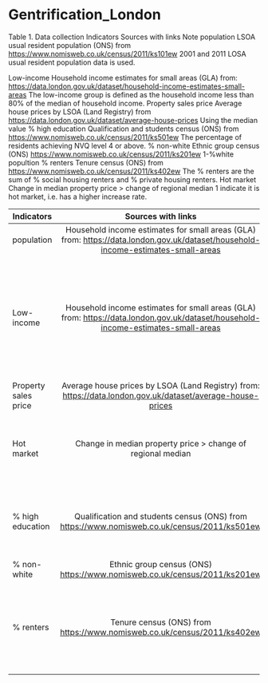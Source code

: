 # Gentrification_London

Table 1. Data collection
Indicators	Sources with links	Note
population	LSOA usual resident population (ONS) from https://www.nomisweb.co.uk/census/2011/ks101ew
2001 and 2011 LOSA usual resident population data is used.

Low-income	Household income estimates for small areas (GLA) from:  https://data.london.gov.uk/dataset/household-income-estimates-small-areas
The low-income group is defined as the household income less than 80% of the median of household income.
Property sales price	Average house prices by LSOA (Land Registry) from https://data.london.gov.uk/dataset/average-house-prices
Using the median value
% high education	Qualification and students census (ONS) from https://www.nomisweb.co.uk/census/2011/ks501ew
The percentage of residents achieving NVQ level 4 or above. 
% non-white	Ethnic group census (ONS) https://www.nomisweb.co.uk/census/2011/ks201ew
1-%white popultion
% renters	Tenure census (ONS) from https://www.nomisweb.co.uk/census/2011/ks402ew
The % renters are the sum of % social housing renters and % private housing renters.
Hot market	Change in median property price > change of regional median	1 indicate it is hot market, i.e. has a higher increase rate.

| Indicators      | Sources with links        | Note             |
| ----------------    |:-------------------------:| ----------------:| 
| population    | Household income estimates for small areas (GLA) from:  https://data.london.gov.uk/dataset/household-income-estimates-small-areas| $1600 |2001 and 2011 LOSA usual resident population data is used.|
| Low-income       |Household income estimates for small areas (GLA) from:  https://data.london.gov.uk/dataset/household-income-estimates-small-areas      |  The low-income group is defined as the household income less than 80% of the median of household income. | 
| Property sales price | Average house prices by LSOA (Land Registry) from:  https://data.london.gov.uk/dataset/average-house-prices  | Using the median value   |
| Hot market         |Change in median property price > change of regional median |1 indicate it is hot market, i.e. has a higher increase rate.|
| % high education  |Qualification and students census (ONS) from https://www.nomisweb.co.uk/census/2011/ks501ew | The percentage of residents achieving NVQ level 4 or above. |
| % non-white        |Ethnic group census (ONS) https://www.nomisweb.co.uk/census/2011/ks201ew | 1-%white popultion|
| % renters          |Tenure census (ONS) from https://www.nomisweb.co.uk/census/2011/ks402ew | The % renters are the sum of % social housing renters and % private housing renters.|

